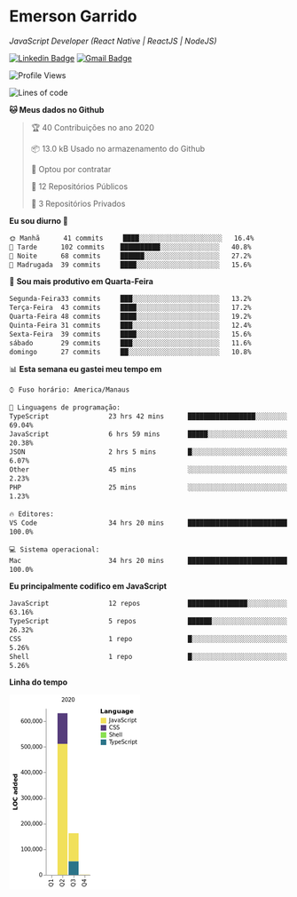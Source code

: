 # Emerson **Garrido**

*JavaScript Developer (React Native | ReactJS | NodeJS)*

[![Linkedin Badge](https://img.shields.io/badge/-Emerson%20Garrido-201B2D?style=flat-square&logo=Linkedin&logoColor=white&link=https://www.linkedin.com/in/emersongarrido/)](https://www.linkedin.com/in/emersongarrido/) 
[![Gmail Badge](https://img.shields.io/badge/-suportegarrido@gmail.com-201B2D?style=flat-square&logo=Gmail&logoColor=white&link=mailto:suportegarrido@gmail.com)](mailto:suportegarrido@gmail.com)


<!--START_SECTION:waka-->
![Profile Views](http://img.shields.io/badge/Visualizac%C3%B5es%20do%20perfil-0-blue)

![Lines of code](https://img.shields.io/badge/Desde%20o%20Hello%20World%20eu%20escrevi-1.5%20million%20linhas%20de%20c%C3%B3digo-blue)

**🐱 Meus dados no Github** 

> 🏆 40 Contribuições no ano 2020
 > 
> 📦 13.0 kB Usado no armazenamento do Github 
 > 
> 💼 Optou por contratar
 > 
> 📜 12 Repositórios Públicos
 > 
> 🔑 3 Repositórios Privados 

**Eu sou diurno 🐤** 

```text
🌞 Manhã      41 commits     ████░░░░░░░░░░░░░░░░░░░░░   16.4% 
🌆 Tarde      102 commits    ██████████░░░░░░░░░░░░░░░   40.8% 
🌃 Noite      68 commits     ██████░░░░░░░░░░░░░░░░░░░   27.2% 
🌙 Madrugada  39 commits     ████░░░░░░░░░░░░░░░░░░░░░   15.6%

```
📅 **Sou mais produtivo em Quarta-Feira** 

```text
Segunda-Feira33 commits     ███░░░░░░░░░░░░░░░░░░░░░░   13.2% 
Terça-Feira  43 commits     ████░░░░░░░░░░░░░░░░░░░░░   17.2% 
Quarta-Feira 48 commits     ████░░░░░░░░░░░░░░░░░░░░░   19.2% 
Quinta-Feira 31 commits     ███░░░░░░░░░░░░░░░░░░░░░░   12.4% 
Sexta-Feira  39 commits     ████░░░░░░░░░░░░░░░░░░░░░   15.6% 
sábado       29 commits     ███░░░░░░░░░░░░░░░░░░░░░░   11.6% 
domingo      27 commits     ██░░░░░░░░░░░░░░░░░░░░░░░   10.8%

```


📊 **Esta semana eu gastei meu tempo em** 

```text
⌚︎ Fuso horário: America/Manaus

💬 Linguagens de programação: 
TypeScript               23 hrs 42 mins      █████████████████░░░░░░░░   69.04% 
JavaScript               6 hrs 59 mins       █████░░░░░░░░░░░░░░░░░░░░   20.38% 
JSON                     2 hrs 5 mins        █░░░░░░░░░░░░░░░░░░░░░░░░   6.07% 
Other                    45 mins             ░░░░░░░░░░░░░░░░░░░░░░░░░   2.23% 
PHP                      25 mins             ░░░░░░░░░░░░░░░░░░░░░░░░░   1.23%

🔥 Editores: 
VS Code                  34 hrs 20 mins      █████████████████████████   100.0%

💻 Sistema operacional: 
Mac                      34 hrs 20 mins      █████████████████████████   100.0%

```

**Eu principalmente codifico em JavaScript** 

```text
JavaScript               12 repos            ███████████████░░░░░░░░░░   63.16% 
TypeScript               5 repos             ██████░░░░░░░░░░░░░░░░░░░   26.32% 
CSS                      1 repo              █░░░░░░░░░░░░░░░░░░░░░░░░   5.26% 
Shell                    1 repo              █░░░░░░░░░░░░░░░░░░░░░░░░   5.26%

```


**Linha do tempo**

![Chart not found](https://github.com/EmersonGarrido/EmersonGarrido/blob/master/charts/bar_graph.png) 


<!--END_SECTION:waka-->